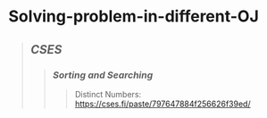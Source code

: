 # Solving-problem-in-different-OJ
> ## ***CSES***
>> ### ***Sorting and Searching***
>>> Distinct Numbers: https://cses.fi/paste/797647884f256626f39ed/
